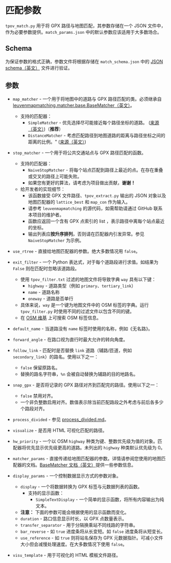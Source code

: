 # 匹配参数

`tpov_match.py` 用于将 GPX 路径与地图匹配，其参数存储在一个 JSON 文件中，作为必要参数提供。`match_params.json` 中的默认参数应该适用于大多数场合。

## Schema

为保证参数的格式正确，参数文件将根据存储在 `match_schema.json` 中的 [JSON schema（英文）](https://json-schema.org/) 文件进行验证。

## 参数

- `map_matcher` - 一个用于将地图中的道路与 GPX 路径匹配的类。必须继承自 [leuvenmapmatching.matcher.base.BaseMatcher（英文）](https://leuvenmapmatching.readthedocs.io/en/latest/classes/matcher/BaseMatcher.html)。
  - 支持的匹配器：
    - `SimpleMatcher` - 优先选择尽可能接近每个路径坐标的道路。 ([来源（英文）](https://leuvenmapmatching.readthedocs.io/en/latest/classes/matcher/SimpleMatcher.html))（**推荐**）
    - `DistanceMatcher` - 考虑匹配路径到地图道路的距离与路径坐标之间的距离的比例。" ([来源（英文）](https://leuvenmapmatching.readthedocs.io/en/latest/classes/matcher/DistanceMatcher.html))
- `stop_matcher` - 一个用于将公共交通站点与 GPX 路径匹配的函数。
  - 支持的匹配器：
    - `NaiveStopMatcher` - 将每个站点匹配到路径上最近的点。在存在重叠或交叉的路径上可能失败。
    - 如果您有更好的算法，请考虑为项目做出贡献，**谢谢！**
  - 给开发者的实现细节：
    - 该函数接受 GPX 文件路径、`tpov_extract.py` 输出的 JSON 对象以及地图匹配器的 `lattice_best` 和 `map_con` 作为输入。
    - 请参考 `leuvenmapmatching` 的源代码，如需帮助请通过 GitHub 联系本项目的维护者。
    - 函数应返回一个含有 GPX 点索引的 list ，表示路径中离每个站点最近的坐标。
    - 输出列表应**按升序排列**，否则请在匹配器内引发异常。参见 `NaiveStopMatcher` 为示例。

- `use_rtree` - 直接给地图匹配器的参数。绝大多数情况用 `false`。

- `exit_filter` - 一个 Python 表达式，对于每个道路段进行求值。如结果为 `False` 则在匹配时忽略该道路段。
  - 使用 `tpov_filter.txt` 过滤的地图文件将导致字典 `way` 具有以下键：
    - `highway` - 道路类型（例如 `primary`、`tertiary_link`）
    - `name` - 道路名称
    - `oneway` - 道路是否单行
  - 具体来说，`way` 是一个键为地图文件中的 OSM 标签的字典。运行 `tpov_filter.py` 时使用不同的过滤文件以包含不同的键。
  - 在 [OSM 维基](https://wiki.openstreetmap.org/wiki/Zh-hans:Main_Page) 上可搜索 OSM 标签信息。

- `default_name` - 当道路没有 `name` 标签时使用的名称，例如《无名路》。

- `forward_angle` - 在路口视为直行时最大允许的转向角度。

- `follow_link` - 匹配时是否替换 `link` 道路（辅路/匝道，例如 `secondary_link`）的路名。使用以下之一：
  - `false` 保留原路名。
  - 替换的路名字符串，`%n` 会被自动替换为辅路的目的地路名。

- `snap_gpx` - 是否将记录的 GPX 路径对齐到匹配完的路径。使用以下之一：
  - `false` 禁用对齐。
  - 一个非负整数启用对齐。数值表示除当前匹配路段之外考虑与前后各多少个路段对齐。

- `process_divided` - 参见 [process_divided.md](process_divided.md)。

- `visualize` - 是否用 HTML 可视化匹配的路径。

- `hw_priority` - 一个以 OSM `highway` 种类为键、整数优先级为值的对象。匹配器将优先显示优先级更高的道路。未列出的 `highway` 种类默认优先级为 0。

- `matcher_params` - 直接传递给地图匹配器的参数。详情请参阅您使用的地图匹配器的文档。[BaseMatcher 文档（英文）](https://leuvenmapmatching.readthedocs.io/en/latest/classes/matcher/BaseMatcher.html#leuvenmapmatching.matcher.base.BaseMatcher)提供一些参数信息。

- `display_params` - 一个控制数据显示方式的参数对象。
  - `display` - 一个将数据转换为 GPX 标签与元数据列表的函数。
    - 支持的显示函数：
      - `SimpleTextDisplay` - 一个简单的显示函数，将所有内容输出为纯文本。
  - **注意：** 下面的参数可能会根据使用的显示函数而变化。
  - `duration` - 路口信息显示时长，以 GPX 点数量表示。
  - `transfer_separator` - 用于分隔换乘站不同线路的字符串。
  - `bar_reverse` - 如 `true` 进度条将从长变短。如 `false` 进度条将从短变长。
  - `use_reference` - 如 `true` 则将站名保存为 GPX 元数据指针。可减小文件大小但会减慢处理速度。在大多数情况下使用 `false`。

- `visu_template` - 用于可视化的 HTML 模板文件路径。